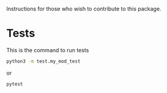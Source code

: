 Instructions for those who wish to contribute to this package.

# Tests
This is the command to run tests 
```sh 
python3 -m test.my_mod_test
```

or
```sh
pytest
```
